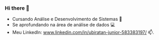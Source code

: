 ### Hi there 👋

- Cursando Análise e Desenvolvimento de Sistemas 🔭
- Se aprofundando na área de análise de dados 💻
- Meu LinkedIn: www.linkedin.com/in/ubiratan-junior-583383197/ 📫.


